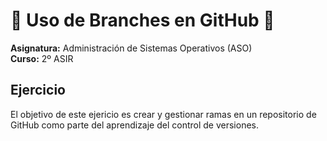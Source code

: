 # 🔀 Uso de Branches en GitHub 🔀  

**Asignatura:** Administración de Sistemas Operativos (ASO)  
**Curso:** 2º ASIR  

## Ejercicio  
El objetivo de este ejericio es crear y gestionar ramas en un repositorio de GitHub como parte del aprendizaje del control de versiones.  
